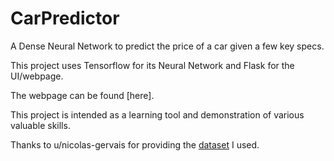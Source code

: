 # CarPredictor
A Dense Neural Network to predict the price of a car given a few key specs.

This project uses Tensorflow for its Neural Network and Flask for the UI/webpage.

The webpage can be found [here].

This project is intended as a learning tool and demonstration of various valuable skills.

Thanks to u/nicolas-gervais for providing the [dataset](https://www.reddit.com/r/datasets/comments/b6rcwv/i_scraped_32000_cars_including_the_price_and_115/) I used.
